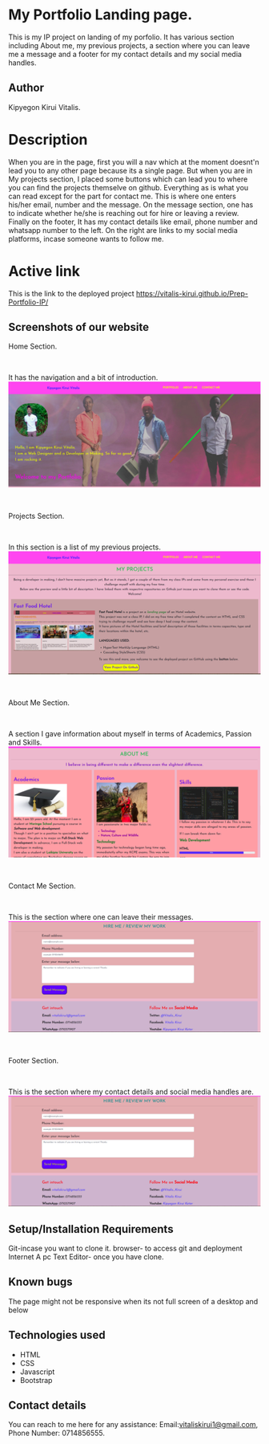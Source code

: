 # My Portfolio Landing page.
This is my IP project on landing of my porfolio. It has various section including About me, my previous projects, a section where you can leave me a message and a footer for my contact details and my social media handles.
## Author
Kipyegon Kirui Vitalis.
# Description
When you are in the page, first you will a nav which at the moment doesnt'n lead you to any other page because its a single page. But when you are in My projects section, I placed some buttons which can lead you to where you can find the projects themselve on github.
Everything as is what you can read except for the part for contact me. This is where one enters his/her email, number and the message. On the message section, one has to indicate whether he/she is reaching out for hire or leaving a review.
Finally on the footer, It has my contact details like email, phone number and whatsapp number to the left. On the right are links to my social media platforms, incase someone wants to follow me.
# Active link
This is the link to the deployed project https://vitalis-kirui.github.io/Prep-Portfolio-IP/
## Screenshots of our website
Home Section.
<p>&nbsp;</p>
It has the navigation and a bit of introduction.
<img src="Assets/Images/Part1.png" alt="Home Section Picture">
<p>&nbsp;</p>
Projects Section.
<p>&nbsp;</p>
In this section is a list of my previous projects.
<img src="Assets/Images/Part2.png" alt="Projects Section Picture">
<p>&nbsp;</p>
About Me Section.
<p>&nbsp;</p>
A section I gave information about myself in terms of Academics, Passion and Skills.
<img src="Assets/Images/Part3.png" alt="About me Section Picture">
<p>&nbsp;</p>
Contact Me Section.
<p>&nbsp;</p>
This is the section where one can leave their messages.
<img src="Assets/Images/Part4.png" alt="About me Section Picture">
<p>&nbsp;</p>
Footer Section.
<p>&nbsp;</p>
This is the section where my contact details and social media handles are.
<img src="Assets/Images/Part4.png" alt="Footer Section Picture">

## Setup/Installation Requirements
Git-incase you want to clone it.
browser- to access git and deployment
Internet
A pc
Text Editor- once you have clone.
## Known bugs
The page might not be responsive when its not full screen of a desktop and below
## Technologies used
* HTML
* CSS
* Javascript
* Bootstrap
## Contact details
You can reach to me here for any assistance: Email:vitaliskirui1@gmail.com, Phone Number: 0714856555.